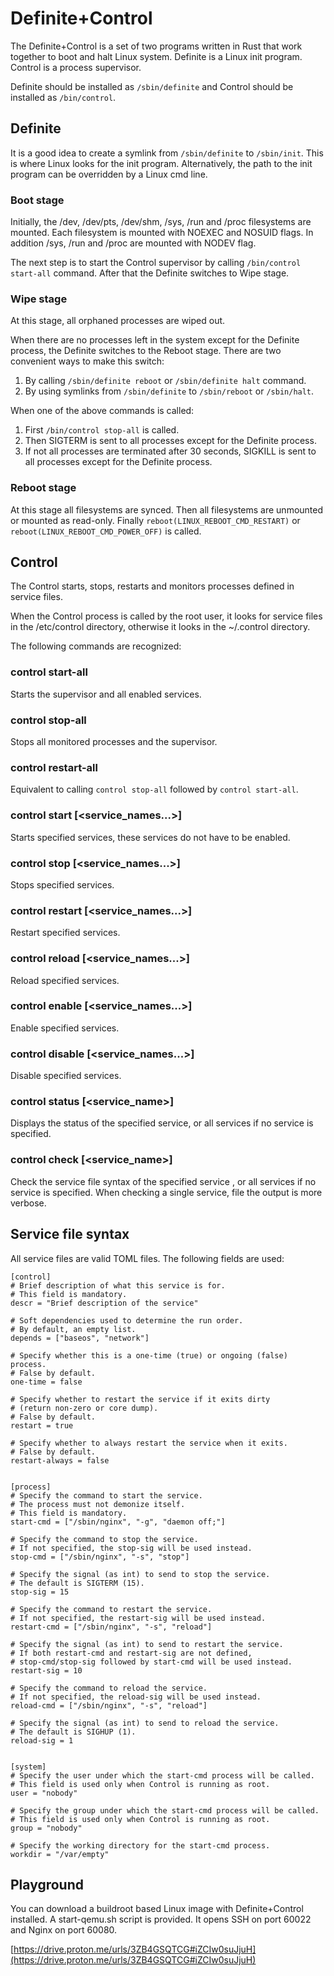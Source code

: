 # Definite+Control
The Definite+Control is a set of two programs written in Rust that work together to boot and halt Linux system. Definite is a Linux init program. Control is a process supervisor.

Definite should be installed as `/sbin/definite` and Control should be installed as `/bin/control`.

## Definite
It is a good idea to create a symlink from `/sbin/definite` to `/sbin/init`. This is where Linux looks for the init program. Alternatively, the path to the init program can be overridden by a Linux cmd line.

### Boot stage
Initially, the /dev, /dev/pts, /dev/shm, /sys, /run and /proc filesystems are mounted. Each filesystem is mounted with NOEXEC and NOSUID flags. In addition /sys, /run and /proc are mounted with NODEV flag.

The next step is to start the Control supervisor  by calling `/bin/control start-all` command. After that the Definite switches to Wipe stage.

### Wipe stage
At this stage, all orphaned processes are wiped out.

When there are no processes left in the system except for the Definite process, the Definite switches to the Reboot stage. There are two convenient ways to make this switch:
1. By calling `/sbin/definite reboot` or `/sbin/definite halt` command.
2. By using symlinks from `/sbin/definite` to `/sbin/reboot` or `/sbin/halt`.

When one of the above commands is called:
1. First `/bin/control stop-all` is called.
2. Then SIGTERM is sent to all processes except for the Definite process.
3. If not all processes are terminated after 30 seconds, SIGKILL is sent to all processes except for the Definite process.

### Reboot stage
At this stage all filesystems are synced. Then all filesystems are unmounted or mounted as read-only. Finally `reboot(LINUX_REBOOT_CMD_RESTART)` or `reboot(LINUX_REBOOT_CMD_POWER_OFF)` is called.

## Control
The Control starts, stops, restarts and monitors processes defined in service files.

When the Control process is called by the root user, it looks for service files in the /etc/control directory, otherwise it looks in the ~/.control directory.

The following commands are recognized:

### control start-all
Starts the supervisor and all enabled services.

### control stop-all
Stops all monitored processes and the supervisor.

### control restart-all
Equivalent to calling `control stop-all` followed by `control start-all`.

### control start [<service_names...>]
Starts specified services, these services do not have to be enabled.

### control stop [<service_names...>]
Stops specified services.

### control restart [<service_names...>]
Restart specified services.

### control reload [<service_names...>]
Reload specified services.

### control enable [<service_names...>]
Enable specified services.

### control disable [<service_names...>]
Disable specified services.

### control status [<service_name>]
Displays the status of the specified service, or all services if no service is specified.

### control check [<service_name>]
Check the service file syntax of the specified service , or all services if no service is specified. When checking a single service, file the output is more verbose.

## Service file syntax
All service files are valid TOML files. The following fields are used:

```
[control]
# Brief description of what this service is for.
# This field is mandatory.
descr = "Brief description of the service"

# Soft dependencies used to determine the run order.
# By default, an empty list.
depends = ["baseos", "network"]

# Specify whether this is a one-time (true) or ongoing (false) process.
# False by default.
one-time = false

# Specify whether to restart the service if it exits dirty
# (return non-zero or core dump).
# False by default.
restart = true

# Specify whether to always restart the service when it exits.
# False by default.
restart-always = false


[process]
# Specify the command to start the service.
# The process must not demonize itself.
# This field is mandatory.
start-cmd = ["/sbin/nginx", "-g", "daemon off;"]

# Specify the command to stop the service.
# If not specified, the stop-sig will be used instead.
stop-cmd = ["/sbin/nginx", "-s", "stop"]

# Specify the signal (as int) to send to stop the service.
# The default is SIGTERM (15).
stop-sig = 15

# Specify the command to restart the service.
# If not specified, the restart-sig will be used instead.
restart-cmd = ["/sbin/nginx", "-s", "reload"]

# Specify the signal (as int) to send to restart the service.
# If both restart-cmd and restart-sig are not defined,
# stop-cmd/stop-sig followed by start-cmd will be used instead.
restart-sig = 10

# Specify the command to reload the service.
# If not specified, the reload-sig will be used instead.
reload-cmd = ["/sbin/nginx", "-s", "reload"]

# Specify the signal (as int) to send to reload the service.
# The default is SIGHUP (1).
reload-sig = 1


[system]
# Specify the user under which the start-cmd process will be called.
# This field is used only when Control is running as root.
user = "nobody"

# Specify the group under which the start-cmd process will be called.
# This field is used only when Control is running as root.
group = "nobody"

# Specify the working directory for the start-cmd process.
workdir = "/var/empty"
```

## Playground
You can download a buildroot based Linux image with Definite+Control installed. A start-qemu.sh script is provided. It opens SSH on  port 60022 and Nginx on port 60080.

[https://drive.proton.me/urls/3ZB4GSQTCG#iZCIw0suJjuH](https://drive.proton.me/urls/3ZB4GSQTCG#iZCIw0suJjuH)
